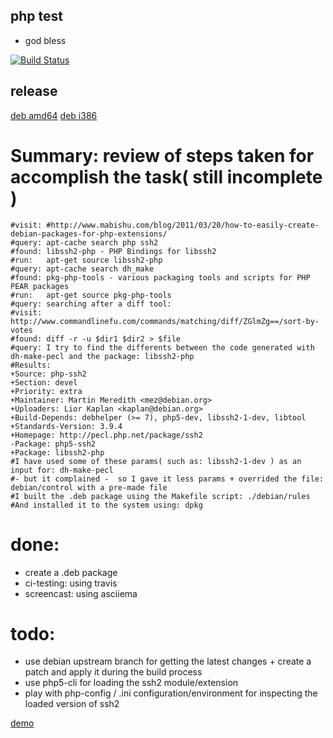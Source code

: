 php test
-----
- god bless

[![Build Status](https://travis-ci.org/brownman/php_test.svg?branch=master)](https://travis-ci.org/brownman/php_test)



release
-----
[deb amd64](./release/amd64.deb)
[deb i386](./release/i386.deb)

Summary: review of steps taken for accomplish the task( still incomplete )
====

```
#visit: #http://www.mabishu.com/blog/2011/03/20/how-to-easily-create-debian-packages-for-php-extensions/
#query: apt-cache search php ssh2
#found: libssh2-php - PHP Bindings for libssh2
#run:   apt-get source libssh2-php
#query: apt-cache search dh_make
#found: pkg-php-tools - various packaging tools and scripts for PHP PEAR packages
#run:   apt-get source pkg-php-tools
#query: searching after a diff tool:
#visit: http://www.commandlinefu.com/commands/matching/diff/ZGlmZg==/sort-by-votes
#found: diff -r -u $dir1 $dir2 > $file
#query: I try to find the differents between the code generated with dh-make-pecl and the package: libssh2-php
#Results:
+Source: php-ssh2
+Section: devel
+Priority: extra
+Maintainer: Martin Meredith <mez@debian.org>
+Uploaders: Lior Kaplan <kaplan@debian.org>
+Build-Depends: debhelper (>= 7), php5-dev, libssh2-1-dev, libtool
+Standards-Version: 3.9.4
+Homepage: http://pecl.php.net/package/ssh2
-Package: php5-ssh2
+Package: libssh2-php
#I have used some of these params( such as: libssh2-1-dev ) as an input for: dh-make-pecl
#- but it complained -  so I gave it less params + overrided the file: debian/control with a pre-made file
#I built the .deb package using the Makefile script: ./debian/rules
#And installed it to the system using: dpkg

```

done:
==
- create a .deb package
- ci-testing: using travis
- screencast: using asciiema

todo:
====
- use debian upstream branch for getting the latest changes + create a patch and apply it during the build process
- use php5-cli for loading the ssh2 module/extension
- play with php-config / .ini  configuration/environment for inspecting the loaded version of ssh2

[demo](http://asciinema.org/a/12010)
